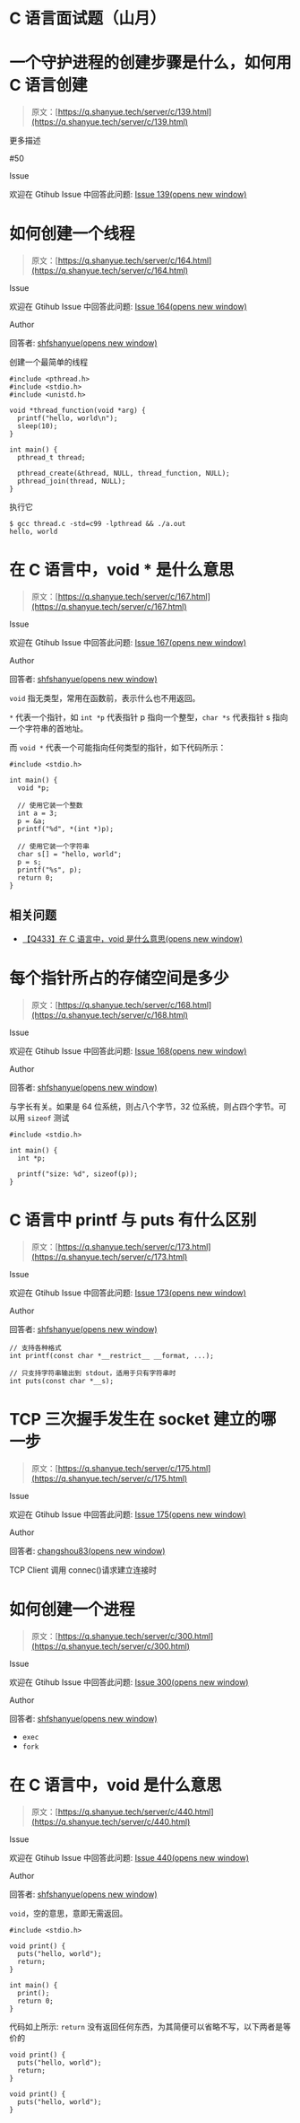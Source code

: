 <!--yml
category: C/C++
date: 0001-01-01 00:00:00
-->

# C 语言面试题（山月）

# 一个守护进程的创建步骤是什么，如何用 C 语言创建

> 原文：[https://q.shanyue.tech/server/c/139.html](https://q.shanyue.tech/server/c/139.html)

更多描述

#50

Issue

欢迎在 Gtihub Issue 中回答此问题: [Issue 139(opens new window)](https://github.com/shfshanyue/Daily-Question/issues/139)

# 如何创建一个线程

> 原文：[https://q.shanyue.tech/server/c/164.html](https://q.shanyue.tech/server/c/164.html)

Issue

欢迎在 Gtihub Issue 中回答此问题: [Issue 164(opens new window)](https://github.com/shfshanyue/Daily-Question/issues/164)

Author

回答者: [shfshanyue(opens new window)](https://github.com/shfshanyue)

创建一个最简单的线程

```
#include <pthread.h>
#include <stdio.h>
#include <unistd.h>

void *thread_function(void *arg) {
  printf("hello, world\n");
  sleep(10);
}

int main() {
  pthread_t thread;

  pthread_create(&thread, NULL, thread_function, NULL);
  pthread_join(thread, NULL);
} 
```

执行它

```
$ gcc thread.c -std=c99 -lpthread && ./a.out
hello, world 
```

# 在 C 语言中，void * 是什么意思

> 原文：[https://q.shanyue.tech/server/c/167.html](https://q.shanyue.tech/server/c/167.html)

Issue

欢迎在 Gtihub Issue 中回答此问题: [Issue 167(opens new window)](https://github.com/shfshanyue/Daily-Question/issues/167)

Author

回答者: [shfshanyue(opens new window)](https://github.com/shfshanyue)

`void` 指无类型，常用在函数前，表示什么也不用返回。

`*` 代表一个指针，如 `int *p` 代表指针 p 指向一个整型，`char *s` 代表指针 s 指向一个字符串的首地址。

而 `void *` 代表一个可能指向任何类型的指针，如下代码所示：

```
#include <stdio.h>

int main() {
  void *p;

  // 使用它装一个整数
  int a = 3;
  p = &a;
  printf("%d", *(int *)p);

  // 使用它装一个字符串
  char s[] = "hello, world";
  p = s;
  printf("%s", p);
  return 0;
} 
```

## 相关问题

*   [【Q433】在 C 语言中，void 是什么意思(opens new window)](https://github.com/shfshanyue/Daily-Question/issues/440)

# 每个指针所占的存储空间是多少

> 原文：[https://q.shanyue.tech/server/c/168.html](https://q.shanyue.tech/server/c/168.html)

Issue

欢迎在 Gtihub Issue 中回答此问题: [Issue 168(opens new window)](https://github.com/shfshanyue/Daily-Question/issues/168)

Author

回答者: [shfshanyue(opens new window)](https://github.com/shfshanyue)

与字长有关。如果是 64 位系统，则占八个字节，32 位系统，则占四个字节。可以用 `sizeof` 测试

```
#include <stdio.h>

int main() {
  int *p;

  printf("size: %d", sizeof(p));
} 
```

# C 语言中 printf 与 puts 有什么区别

> 原文：[https://q.shanyue.tech/server/c/173.html](https://q.shanyue.tech/server/c/173.html)

Issue

欢迎在 Gtihub Issue 中回答此问题: [Issue 173(opens new window)](https://github.com/shfshanyue/Daily-Question/issues/173)

Author

回答者: [shfshanyue(opens new window)](https://github.com/shfshanyue)

```
// 支持各种格式
int printf(const char *__restrict__ __format, ...);

// 只支持字符串输出到 stdout，适用于只有字符串时
int puts(const char *__s); 
```

# TCP 三次握手发生在 socket 建立的哪一步

> 原文：[https://q.shanyue.tech/server/c/175.html](https://q.shanyue.tech/server/c/175.html)

Issue

欢迎在 Gtihub Issue 中回答此问题: [Issue 175(opens new window)](https://github.com/shfshanyue/Daily-Question/issues/175)

Author

回答者: [changshou83(opens new window)](https://github.com/changshou83)

TCP Client 调用 connec()请求建立连接时

# 如何创建一个进程

> 原文：[https://q.shanyue.tech/server/c/300.html](https://q.shanyue.tech/server/c/300.html)

Issue

欢迎在 Gtihub Issue 中回答此问题: [Issue 300(opens new window)](https://github.com/shfshanyue/Daily-Question/issues/300)

Author

回答者: [shfshanyue(opens new window)](https://github.com/shfshanyue)

*   `exec`
*   `fork`

# 在 C 语言中，void 是什么意思

> 原文：[https://q.shanyue.tech/server/c/440.html](https://q.shanyue.tech/server/c/440.html)

Issue

欢迎在 Gtihub Issue 中回答此问题: [Issue 440(opens new window)](https://github.com/shfshanyue/Daily-Question/issues/440)

Author

回答者: [shfshanyue(opens new window)](https://github.com/shfshanyue)

`void`，空的意思，意即无需返回。

```
#include <stdio.h>

void print() {
  puts("hello, world");
  return;
}

int main() {
  print();
  return 0;
} 
```

代码如上所示: `return` 没有返回任何东西，为其简便可以省略不写，以下两者是等价的

```
void print() {
  puts("hello, world");
  return;
}

void print() {
  puts("hello, world");
} 
```
